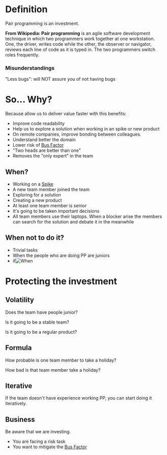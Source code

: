 # Definition

Pair programming is an investment.

**From Wikipedia: Pair programming** is an agile software development technique in which two programmers work together at one workstation. One, the driver, writes code while the other, the observer or navigator, reviews each line of code as it is typed in. The two programmers switch roles frequently.

### Misunderstandings

"Less bugs": will NOT assure you of not having bugs

# So... Why?

Because allow us to deliver value faster with this benefits: 

- Improve code readability
- Help us to explore a solution when working in an spike or new product
- On remote companies, improve bonding between colleagues.
- Understand better the domain
- Lower risk of [Bus Factor](https://www.notion.so/Bus-factor-86d319dd1eac48009e3f51aef463265b)
- "Two heads are better than one"
- Removes the "only expert" in the team

## When?

- Working on a [Spike](https://lucianogarciaz.github.io/thoughts/2022/11/07/spike.html)
- A new team member joined the team
- Exploring for a solution
- Creating a new product
- At least one team member is senior
- It's going to be taken important decisions
- All team members use their laptops. When a blocker arise the members can search for the solution and debate it in the meanwhile

## When not to do it?

- Trivial tasks
- When the people who are doing PP are juniors
- if![When](#when?)

# Protecting the investment

## Volatility

Does the team have people junior?

Is it going to be a stable team?

Is it going to be a regular product?

## Formula

How probable is one team member to take a holiday?

How bad is that team member take a holiday?


## Iterative

If the team doesn't have experience working PP, you can start doing it iteratively.

## Business

Be aware that we are investing.

- You are facing a risk task
- You want to mitigate the [Bus Factor](https://lucianogarciaz.github.io/thoughts/2022/11/07/bus-factor.html)

